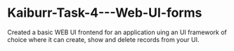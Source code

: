 # Kaiburr-Task-4---Web-UI-forms
Created a basic WEB UI frontend for an application uing an UI framework of choice where it can create, show and delete records from your UI.
